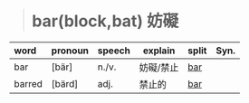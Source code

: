> # bar(block,bat) 妨礙

| word   | pronoun | speech | explain   | split | Syn. |
| :----- | ------- | ------ | --------- | ----- | ---- |
| bar    | [bär]   | n./v.  | 妨礙/禁止 | [bar] |      |
| barred | [bärd]  | adj.   | 禁止的    | [bar] |      |

[bar]:<bar.md>